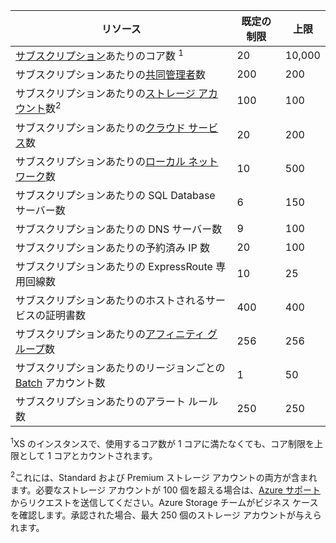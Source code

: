 リソース|既定の制限|上限
---|---|---
[サブスクリプション](../articles/billing-buy-sign-up-azure-subscription.md)あたりのコア数 <sup>1</sup>|20|10,000
サブスクリプションあたりの[共同管理者](../articles/billing-add-change-azure-subscription-administrator.md)数|200|200
サブスクリプションあたりの[ストレージ アカウント](../articles/storage/storage-create-storage-account.md)数<sup>2</sup>|100|100
サブスクリプションあたりの[クラウド サービス](../articles/cloud-services/cloud-services-choose-me.md)数|20|200
サブスクリプションあたりの[ローカル ネットワーク](http://msdn.microsoft.com/library/jj157100.aspx)数|10|500
サブスクリプションあたりの SQL Database サーバー数|6|150
サブスクリプションあたりの DNS サーバー数|9|100
サブスクリプションあたりの予約済み IP 数|20|100
サブスクリプションあたりの ExpressRoute 専用回線数|10|25
サブスクリプションあたりのホストされるサービスの証明書数|400|400
サブスクリプションあたりの[アフィニティ グループ](../articles/virtual-network/virtual-networks-migrate-to-regional-vnet.md)数|256|256
サブスクリプションあたりのリージョンごとの [Batch](https://azure.microsoft.com/services/batch/) アカウント数|1|50
サブスクリプションあたりのアラート ルール数|250|250

<sup>1</sup>XS のインスタンスで、使用するコア数が 1 コアに満たなくても、コア制限を上限として 1 コアとカウントされます。

<sup>2</sup>これには、Standard および Premium ストレージ アカウントの両方が含まれます。必要なストレージ アカウントが 100 個を超える場合は、[Azure サポート](https://azure.microsoft.com/support/faq/)からリクエストを送信してください。Azure Storage チームがビジネス ケースを確認します。承認された場合、最大 250 個のストレージ アカウントが与えられます。

<!---HONumber=AcomDC_0427_2016-->